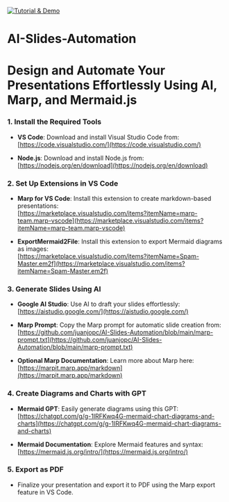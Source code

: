 [![Tutorial & Demo](https://markdown-videos-api.jorgenkh.no/url?url=https%3A%2F%2Fyoutu.be%2FUzOBoaEY5vs)](https://youtu.be/UzOBoaEY5vs)

# AI-Slides-Automation

# Design and Automate Your Presentations Effortlessly Using AI, Marp, and Mermaid.js  

### 1. **Install the Required Tools**  
- **VS Code**: Download and install Visual Studio Code from:  
  [https://code.visualstudio.com/](https://code.visualstudio.com/)

- **Node.js**: Download and install Node.js from:  
  [https://nodejs.org/en/download](https://nodejs.org/en/download)

### 2. **Set Up Extensions in VS Code**  
- **Marp for VS Code**: Install this extension to create markdown-based presentations:  
  [https://marketplace.visualstudio.com/items?itemName=marp-team.marp-vscode](https://marketplace.visualstudio.com/items?itemName=marp-team.marp-vscode)

- **ExportMermaid2File**: Install this extension to export Mermaid diagrams as images:  
  [https://marketplace.visualstudio.com/items?itemName=Spam-Master.em2f](https://marketplace.visualstudio.com/items?itemName=Spam-Master.em2f)

### 3. **Generate Slides Using AI**  
- **Google AI Studio**: Use AI to draft your slides effortlessly:  
  [https://aistudio.google.com/](https://aistudio.google.com/)

- **Marp Prompt**: Copy the Marp prompt for automatic slide creation from:  
  [https://github.com/juanjopc/AI-Slides-Automation/blob/main/marp-prompt.txt](https://github.com/juanjopc/AI-Slides-Automation/blob/main/marp-prompt.txt)

- **Optional Marp Documentation**: Learn more about Marp here:  
  [https://marpit.marp.app/markdown](https://marpit.marp.app/markdown)

### 4. **Create Diagrams and Charts with GPT**  
- **Mermaid GPT**: Easily generate diagrams using this GPT:  
  [https://chatgpt.com/g/g-1IRFKwq4G-mermaid-chart-diagrams-and-charts](https://chatgpt.com/g/g-1IRFKwq4G-mermaid-chart-diagrams-and-charts)

- **Mermaid Documentation**: Explore Mermaid features and syntax:  
  [https://mermaid.js.org/intro/](https://mermaid.js.org/intro/)

### 5. **Export as PDF**  
- Finalize your presentation and export it to PDF using the Marp export feature in VS Code.
